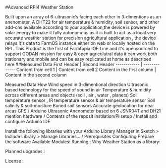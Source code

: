 #Advanced RPI4 Weather Station 

Built upon an array of 6-ultrasonic’s facing each other in 3-dimentions as an
anenometer, A DHT22 for air temperature & humidity, soil sensor, and other add-ons available according to your application,the device is powered by solar energy to make it fully autonomous as it is built to act as a local very accurate weather station for precision agricultural application , the device relays it's data to FarmOS instance either on web or locally hosted on the RPI .
This Product is the first of Farmtopia IOF Line and it's opensourced to support GODAN mission for easy & open agriculutral data 
it can work both stationary and mobile and can be easy replicated at home as described here 
##Measured Data
First Header | Second Header
------------ | -------------
Content from cell 1 | Content from cell 2
Content in the first column | Content in the second column

Measured Data How
Wind speed in 3-dimentional direction Ultrasonic based technology for the speed of sound in air
Temperature & humidity across different areas and
objects (soil , air , water , planets)
Soil temperature sensor , IR temperature sensor & air temperature
sensor
Soil salinity & soil-moisture Buried soil sensors
Accurate geolocation for near areas GPS
/
Arduino Ultrasonic Anenometer based on 6 JSNR04T and DH21
mention hardware
/
Contents of the reposit
Instilation/Pi setup 
/
Install and configure Arduino IDE

Install the following libraries with your Arduino Library Manager in Sketch > Include Library > Manage Libraries...
/
Prerequisites
Configuring 
Prepare the software
Available Modules:
Running :
Why Weather Station as a library:

Planned upgrades :

License :
